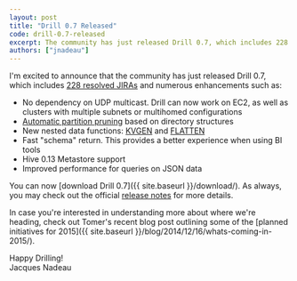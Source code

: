 ```yaml
---
layout: post
title: "Drill 0.7 Released"
code: drill-0.7-released
excerpt: The community has just released Drill 0.7, which includes 228 resolved JIRAs and numerous enhancements.
authors: ["jnadeau"]
---
```

I'm excited to announce that the community has just released Drill 0.7, which includes [228 resolved JIRAs](https://issues.apache.org/jira/secure/ReleaseNote.jspa?projectId=12313820&version=12327473) and numerous enhancements such as: 

* No dependency on UDP multicast. Drill can now work on EC2, as well as clusters with multiple subnets or multihomed configurations
* [Automatic partition pruning](https://cwiki.apache.org/confluence/display/DRILL/Partition+Pruning) based on directory structures
* New nested data functions: [KVGEN](https://cwiki.apache.org/confluence/display/DRILL/KVGEN+Function) and [FLATTEN](https://cwiki.apache.org/confluence/display/DRILL/FLATTEN+Function)
* Fast "schema" return. This provides a better experience when using BI tools
* Hive 0.13 Metastore support
* Improved performance for queries on JSON data

You can now [download Drill 0.7]({{ site.baseurl }}/download/). As always, you may check out the official [release notes](https://cwiki.apache.org/confluence/display/DRILL/Release+Notes) for more details.

In case you're interested in understanding more about where we're heading, check out Tomer's recent blog post outlining some of the [planned initiatives for 2015]({{ site.baseurl }}/blog/2014/12/16/whats-coming-in-2015/).

Happy Drilling!  
Jacques Nadeau